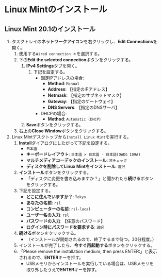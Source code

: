 # Linux Mintのインストール

## Linux Mint 20.1のインストール
1. タスクトレイの**ネットワークアイコン**を右クリックし、**Edit Connections**を開く。
   1. 使用する`Wired connection ＊`を選択する。
   2. 下の**Edit the selected connection**ボタンをクリックする。
      1. **IPv4 Settings**タブを開く。
         1. 下記を設定する。
            - 固定IPアドレスの場合:
              - **Method**: `Manual`
              - **Address**: 【指定のIPアドレス】
              - **Netmask**: 【指定のサブネットマスク】
              - **Gateway**: 【指定のゲートウェイ】
              - **DNS Servers**: 【指定のDNSサーバ】
            - DHCPの場合:
              - **Method**: `Automatic (DHCP)`
      2. **Save**ボタンをクリックする。
   3. 右上の**Close Window**ボタンをクリックする。
2. Linux Mintデスクトップから`Install Linux Mint`を実行する。
   1. **Install**ダイアログにしたがって下記を設定する。
      - `日本語`
      - **キーボードレイアウト**: `日本語 > 日本語 - 日本語(OADG 109A)`
      - **マルチメディアコーデックのインストール**: `非チェック`
      - **ディスクを削除してLinux Mintをインストール**: ``選択``
   2. **インストール**ボタンをクリックする。
      - 「ディスクに変更を書き込みますか？」と聞かれたら**続ける**ボタンをクリックする。
   3. 下記を設定する。
      - **どこに住んでいますか？**: `Tokyo`
      - **あなたの名前**: `rsl`
      - **コンピューターの名前**: `rsl-local`
      - **ユーザー名の入力**: `rsl`
      - **パスワードの入力**: 【任意のパスワード】
      - **ログイン時にパスワードを要求する**: `選択`
   4. **続ける**ボタンをクリックする。
      - （インストールが開始されるので、終了するまで待つ。30分程度。）
   5. インストールが完了したら、**今すぐ再起動する**ボタンをクリックする。
   6. 「Please remove the installation medium, then press ENTER:」と表示されるので、**ENTER**キーを押す。
      - USBメモリからインストールを実行している場合は、USBメモリを取り外したうえで**ENTER**キーを押す。
